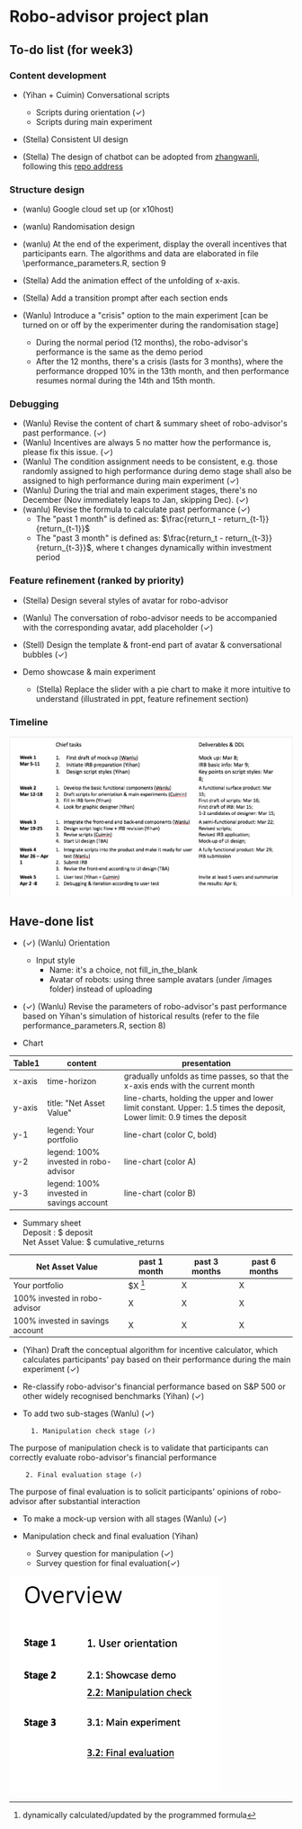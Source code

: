 # Robo-advisor project plan

## To-do list (for week3)

### Content development
- (Yihan + Cuimin) Conversational scripts 
	- Scripts during orientation  (✓)
	- Scripts during main experiment

- (Stella) Consistent UI design 

- (Stella) The design of chatbot can be adopted from 
[zhangwanli](zhangwenli.com), following this [repo address](https://github.com/Ovilia/ovilia.github.io)


### Structure design 
- (wanlu) Google cloud set up (or x10host)
- (wanlu) Randomisation design
- (wanlu) At the end of the experiment, display the overall incentives that participants earn. The algorithms and data are elaborated in file \performance_parameters.R, section 9

- (Stella) Add the animation effect of the unfolding of x-axis. 
- (Stella) Add a transition prompt after each section ends
- (Wanlu) Introduce a "crisis" option to the main experiment [can be turned on or off by the experimenter during the randomisation stage]
	- During the normal period (12 months), the robo-advisor's performance is the same as the demo period 
	- After the 12 months, there's a crisis (lasts for 3 months), where the performance dropped 10% in the 13th month, and then performance resumes normal during the 14th and 15th month.

### Debugging
- (Wanlu) Revise the content of chart & summary sheet of robo-advisor's past performance. (✓)
- (Wanlu) Incentives are always 5 no matter how the performance is, please fix this issue. (✓)
- (Wanlu) The condition assignment needs to be consistent, e.g. those randomly assigned to high performance during demo stage shall also be assigned to high performance during main experiment (✓)
- (Wanlu) During the trial and main experiment stages, there's no December (Nov immediately leaps to Jan, skipping Dec). (✓)
- (wanlu) Revise the formula to calculate past performance (✓)
	- The "past 1 month" is defined as:
	$\frac{return_t - return_{t-1}}{return_{t-1}}$
	- The "past 3 month" is defined as:
	$\frac{return_t - return_{t-3}}{return_{t-3}}$,
	where t changes dynamically within investment period

### Feature refinement (ranked by priority)
- (Stella) Design several styles of avatar for robo-advisor  

- (Wanlu) The conversation of robo-advisor needs to be accompanied with the corresponding avatar, add placeholder  (✓)

- (Stell) Design the template & front-end part of avatar & conversational bubbles  (✓)

- Demo showcase & main experiment
	- (Stella) Replace the slider with a pie chart to make it more intuitive to understand (illustrated in ppt, feature refinement section)  

### Timeline

![timeline](/images/timeline.png)

## Have-done list

-  (✓) (Wanlu) Orientation 
	- Input style
		- Name: it's a choice, not fill_in_the_blank
		- Avatar of robots: using three sample avatars (under /images folder) instead of uploading

-  (✓) (Wanlu) Revise the parameters of robo-advisor's past performance based on Yihan's simulation of historical results (refer to the file performance_parameters.R, section 8) 
- Chart 

|Table1 | content | presentation  |
|---|---|---|
| x-axis | time-horizon | gradually unfolds as time passes, so that the x-axis ends with the current month|
|  y-axis |  title: "Net Asset Value" | line-charts, holding the upper and lower limit constant. Upper: 1.5 times the deposit, Lower limit: 0.9 times the deposit |
|  y-1 | legend: Your portfolio | line-chart (color C, bold) |
|  y-2 | legend:  100% invested in robo-advisor| line-chart (color A) |
|  y-3 | legend: 100% invested in savings account | line-chart (color B) |

- Summary sheet <br> 
Deposit : $ deposit <br>
Net Asset Value: $ cumulative_returns
  
| Net Asset Value | past 1 month |past 3 months|past 6 months|
|---|---|---|---|
| Your portfolio | $X [^1] | X | X|
| 100% invested in robo-advisor | X | X | X|
| 100% invested in savings account | X | X | X|

[^1]: dynamically calculated/updated by the programmed formula

- (Yihan) Draft the conceptual algorithm for incentive calculator, which calculates participants' pay based on their performance during the main experiment (✓)

- Re-classify robo-advisor's financial performance based on S&P 500 or other widely recognised benchmarks (Yihan) (✓)

- To add two sub-stages (Wanlu) (✓)

		1. Manipulation check stage (✓)

The purpose of manipulation check is to validate that participants can correctly evaluate robo-advisor's financial performance

		2. Final evaluation stage (✓)
	
The purpose of final evaluation is to solicit participants' opinions of robo-advisor after substantial interaction

- To make a mock-up version with all stages (Wanlu) (✓)

- Manipulation check and final evaluation (Yihan)
	- Survey question for manipulation (✓)
	- Survey question for final evaluation(✓)

![overview](/images/overview.png)
